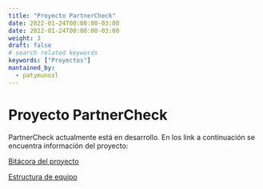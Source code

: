 ```yaml
---
title: "Proyecto PartnerCheck"
date: 2022-01-24T00:00:00-03:00
date: 2022-01-24T00:00:00-03:00
weight: 3
draft: false
# search related keywords
keywords: ["Proyectos"]
mantained_by:
  - patymunozl
---
```


# Proyecto PartnerCheck

PartnerCheck actualmente está en desarrollo. En los link a continuación se encuentra información del proyecto:

[Bitácora del proyecto](https://docs.google.com/spreadsheets/d/10D_RaFxNCwayUcZQa9AGFkmTy6b0PR56en86Cx8LE5A/edit#gid=0)

[Estructura de equipo](https://docs.google.com/spreadsheets/d/1TxVyk3Liz-VHdpA48Amz-uknQh9iFsGdvfYtnhgdxbA/edit#gid=779366258)

